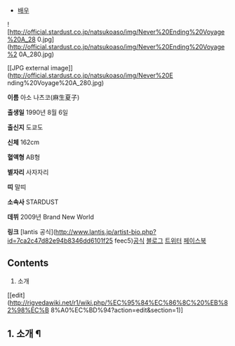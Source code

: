   * [배우](%EB%B0%B0%EC%9A%B0.md)

![http://official.stardust.co.jp/natsukoaso/img/Never%20Ending%20Voyage%20A_28
0.jpg](http://official.stardust.co.jp/natsukoaso/img/Never%20Ending%20Voyage%2
0A_280.jpg)

[[JPG external image]](http://official.stardust.co.jp/natsukoaso/img/Never%20E
nding%20Voyage%20A_280.jpg)

  

**이름**
아소 나츠코(麻生夏子)

**출생일**
1990년 8월 6일

**출신지**
도쿄도

**신체**
162cm

**혈액형**
AB형

**별자리**
사자자리

**띠**
말띠

**소속사**
STARDUST

**데뷔**
2009년 Brand New World

**링크**
[lantis 공식](http://www.lantis.jp/artist-bio.php?id=7ca2c47d82e94b8346dd6101f25
feec5)[공식](http://official.stardust.co.jp/natsukoaso/profile.html)
[블로그](http://ameblo.jp/natsukoaso/) [트위터](https://twitter.com/team_natsuko)
[페이스북](https://www.facebook.com/natsukoaso.official)

  

## Contents

    

1. 소개 

[[edit](http://rigvedawiki.net/r1/wiki.php/%EC%95%84%EC%86%8C%20%EB%82%98%EC%B
8%A0%EC%BD%94?action=edit&section=1)]

## 1. 소개 ¶

